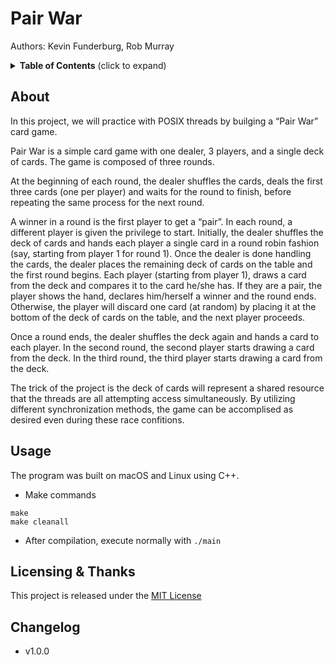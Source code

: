 # Pair War

Authors: Kevin Funderburg, Rob Murray

<details>
  <summary><strong>Table of Contents</strong> (click to expand)</summary>
<!-- TOC depthFrom:2 -->

- [About](#about)
- [Licensing & thanks](#licensing--thanks)
- [Changelog](#changelog)

<!-- /TOC -->
</details>

## About
In this project, we will practice with POSIX threads by builging a “Pair War” card game.

Pair War is a simple card game with one dealer, 3 players, and a single deck of cards. The game is composed of three rounds.

At the beginning of each round, the dealer shuffles the cards, deals the first three cards (one per player) and waits for the round to finish, before repeating the same process for the next round.

A winner in a round is the first player to get a “pair”. In each round, a different player is given the privilege to start. Initially, the dealer shuffles the deck of cards and hands each player a single card in a round robin fashion (say, starting from player 1 for round 1). Once the dealer is done handling the cards, the dealer places the remaining deck of cards on the table and the first round begins. Each player (starting from player 1), draws a card from the deck and compares it to the card he/she has. If they are a pair, the player shows the hand, declares him/herself a winner and the round ends. Otherwise, the player will discard one card (at random) by placing it at the bottom of the deck of cards on the table, and the next player proceeds.

Once a round ends, the dealer shuffles the deck again and hands a card to each player. In the second round, the second player starts drawing a card from the deck. In the third round, the third player starts drawing a card from the deck.

The trick of the project is the deck of cards will represent a shared resource that the threads are all attempting access simultaneously. By utilizing different synchronization methods, the game can be accomplised as desired even during these race confitions.

## Usage
The program was built on macOS and Linux using C++.

- Make commands
```shell
make
make cleanall
```

- After compilation, execute normally with `./main`


## Licensing & Thanks

This project is released under the [MIT License](./LICENSE.txt)

## Changelog

- v1.0.0
